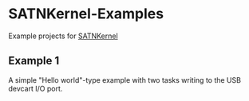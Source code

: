 SATNKernel-Examples
===================

Example projects for [SATNKernel](https://github.com/andersm/SATNKernel/ "SATNKernel")

Example 1
---------

A simple "Hello world"-type example with two tasks writing to the USB devcart I/O port.